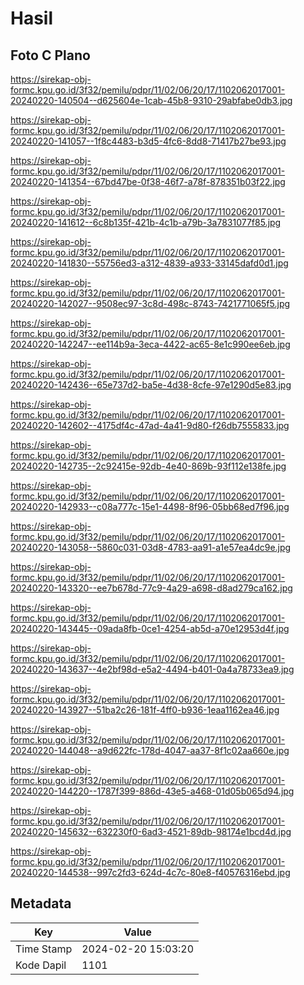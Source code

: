 # Hasil

## Foto C Plano

https://sirekap-obj-formc.kpu.go.id/3f32/pemilu/pdpr/11/02/06/20/17/1102062017001-20240220-140504--d625604e-1cab-45b8-9310-29abfabe0db3.jpg

https://sirekap-obj-formc.kpu.go.id/3f32/pemilu/pdpr/11/02/06/20/17/1102062017001-20240220-141057--1f8c4483-b3d5-4fc6-8dd8-71417b27be93.jpg

https://sirekap-obj-formc.kpu.go.id/3f32/pemilu/pdpr/11/02/06/20/17/1102062017001-20240220-141354--67bd47be-0f38-46f7-a78f-878351b03f22.jpg

https://sirekap-obj-formc.kpu.go.id/3f32/pemilu/pdpr/11/02/06/20/17/1102062017001-20240220-141612--6c8b135f-421b-4c1b-a79b-3a7831077f85.jpg

https://sirekap-obj-formc.kpu.go.id/3f32/pemilu/pdpr/11/02/06/20/17/1102062017001-20240220-141830--55756ed3-a312-4839-a933-33145dafd0d1.jpg

https://sirekap-obj-formc.kpu.go.id/3f32/pemilu/pdpr/11/02/06/20/17/1102062017001-20240220-142027--9508ec97-3c8d-498c-8743-7421771065f5.jpg

https://sirekap-obj-formc.kpu.go.id/3f32/pemilu/pdpr/11/02/06/20/17/1102062017001-20240220-142247--ee114b9a-3eca-4422-ac65-8e1c990ee6eb.jpg

https://sirekap-obj-formc.kpu.go.id/3f32/pemilu/pdpr/11/02/06/20/17/1102062017001-20240220-142436--65e737d2-ba5e-4d38-8cfe-97e1290d5e83.jpg

https://sirekap-obj-formc.kpu.go.id/3f32/pemilu/pdpr/11/02/06/20/17/1102062017001-20240220-142602--4175df4c-47ad-4a41-9d80-f26db7555833.jpg

https://sirekap-obj-formc.kpu.go.id/3f32/pemilu/pdpr/11/02/06/20/17/1102062017001-20240220-142735--2c92415e-92db-4e40-869b-93f112e138fe.jpg

https://sirekap-obj-formc.kpu.go.id/3f32/pemilu/pdpr/11/02/06/20/17/1102062017001-20240220-142933--c08a777c-15e1-4498-8f96-05bb68ed7f96.jpg

https://sirekap-obj-formc.kpu.go.id/3f32/pemilu/pdpr/11/02/06/20/17/1102062017001-20240220-143058--5860c031-03d8-4783-aa91-a1e57ea4dc9e.jpg

https://sirekap-obj-formc.kpu.go.id/3f32/pemilu/pdpr/11/02/06/20/17/1102062017001-20240220-143320--ee7b678d-77c9-4a29-a698-d8ad279ca162.jpg

https://sirekap-obj-formc.kpu.go.id/3f32/pemilu/pdpr/11/02/06/20/17/1102062017001-20240220-143445--09ada8fb-0ce1-4254-ab5d-a70e12953d4f.jpg

https://sirekap-obj-formc.kpu.go.id/3f32/pemilu/pdpr/11/02/06/20/17/1102062017001-20240220-143637--4e2bf98d-e5a2-4494-b401-0a4a78733ea9.jpg

https://sirekap-obj-formc.kpu.go.id/3f32/pemilu/pdpr/11/02/06/20/17/1102062017001-20240220-143927--51ba2c26-181f-4ff0-b936-1eaa1162ea46.jpg

https://sirekap-obj-formc.kpu.go.id/3f32/pemilu/pdpr/11/02/06/20/17/1102062017001-20240220-144048--a9d622fc-178d-4047-aa37-8f1c02aa660e.jpg

https://sirekap-obj-formc.kpu.go.id/3f32/pemilu/pdpr/11/02/06/20/17/1102062017001-20240220-144220--1787f399-886d-43e5-a468-01d05b065d94.jpg

https://sirekap-obj-formc.kpu.go.id/3f32/pemilu/pdpr/11/02/06/20/17/1102062017001-20240220-145632--632230f0-6ad3-4521-89db-98174e1bcd4d.jpg

https://sirekap-obj-formc.kpu.go.id/3f32/pemilu/pdpr/11/02/06/20/17/1102062017001-20240220-144538--997c2fd3-624d-4c7c-80e8-f40576316ebd.jpg


## Metadata

| Key        | Value               |
| ---------- | ------------------- |
| Time Stamp | 2024-02-20 15:03:20 |
| Kode Dapil | 1101                |



